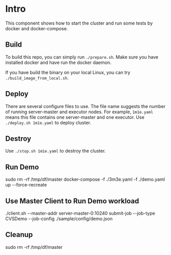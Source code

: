 # Intro

This component shows how to start the cluster and run some tests by docker and docker-compose.

## Build

To build this repo, you can simply run `./prepare.sh`. Make sure you have installed docker and have run the docker daemon.

If you have build the binary on your local Linux, you can try `./build_image_from_local.sh`. 

## Deploy

There are several configure files to use. The file name suggests the number of running server-master and executor nodes. For example, `1m1e.yaml` means this file contains one server-master and one executor. Use `./deploy.sh 1m1e.yaml` to deploy cluster.

## Destroy

Use `./stop.sh 1m1e.yaml` to destroy the cluster.

## Run Demo

sudo rm -rf /tmp/df/master
docker-compose -f ./3m3e.yaml -f ./demo.yaml up --force-recreate

## Use Master Client to Run Demo workload

./client.sh --master-addr server-master-0:10240 submit-job --job-type CVSDemo --job-config ./sample/config/demo.json

## Cleanup

sudo rm -rf /tmp/df/master